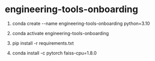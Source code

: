 # engineering-tools-onboarding

1. conda create --name engineering-tools-onboarding python=3.10

2. conda activate engineering-tools-onboarding

3. pip install -r requirements.txt

4. conda install -c pytorch faiss-cpu=1.8.0

